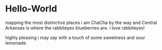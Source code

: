 # Hello-World
mapping the most distinctive places
i am ChaCha by the way and Central Arkansas is where the rabbiteyes blueberries are. i love rabbiteyes!

highly pleasing i may say with a touch of some sweetness and sour lemonade.
